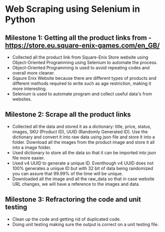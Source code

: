 # Web Scraping using Selenium in Python

## Milestone 1: Getting all the product links from - https://store.eu.square-enix-games.com/en_GB/

- Collected all the product link from Square-Enix Store website using Object-Oriented Programming using Selenium to automate the process.
- Object-Oriented Programming is used to avoid repeating codes and overall more cleaner.
- Sqaure Enix Website because there are different types of products and different methods required to write such as age restriction, making it more interesting.
- Selenium is used to automate program and collect useful data's from websites.

## Milestone 2: Scrape all the product links

- Collected all the data and stored it as a dictionary: title, price, status, images, SKU (Product ID), UUID (Randomly Generated ID). Use the dictionary and convert it into raw data using json file and store it into a folder. Download all the images from the product image and store it all into a image folder.
- Used dictionary to store all the data so that it can be imported into json file more easier.
- Used v4 UUID to generate a unique ID. Eventhough v4 UUID does not 100% generates a unique ID but with 32 bit of data being randomized you can assure that 99.99% of the time will be unique.
- Downloaded all the image and all the raw_data so that in case website URL changes, we will have a reference to the images and data.

## Milestone 3: Refractoring the code and unit testing

- Clean up the code and getting rid of duplicated code.
- Doing unit testing making sure the output is correct on a unit testing file.
